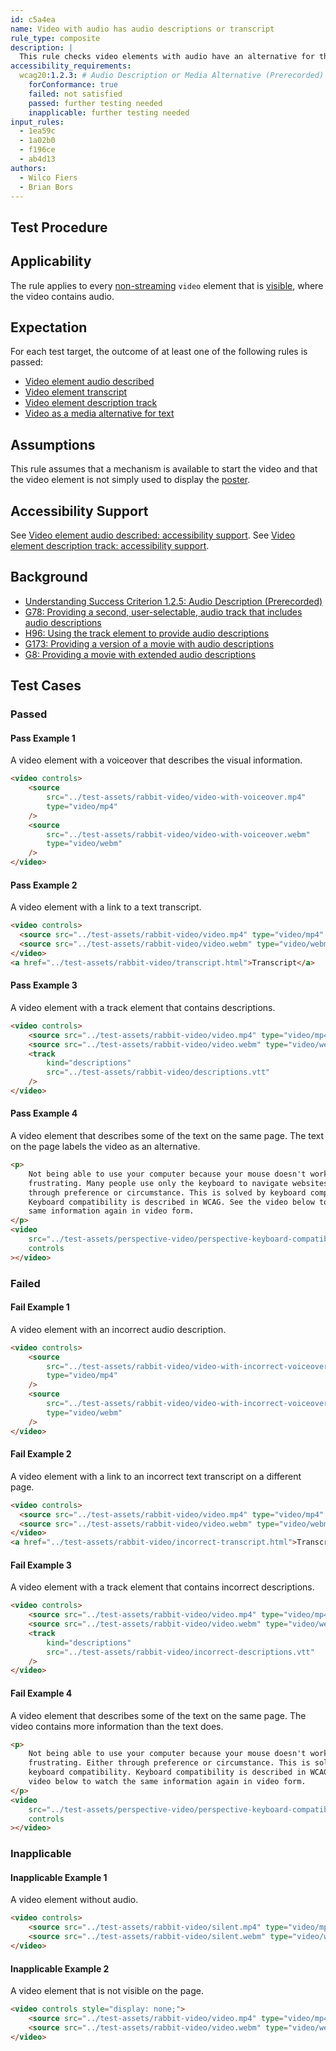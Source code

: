 ```yaml
---
id: c5a4ea
name: Video with audio has audio descriptions or transcript
rule_type: composite
description: |
  This rule checks video elements with audio have an alternative for the video content as audio or as text.
accessibility_requirements:
  wcag20:1.2.3: # Audio Description or Media Alternative (Prerecorded) (A)
    forConformance: true
    failed: not satisfied
    passed: further testing needed
    inapplicable: further testing needed
input_rules:
  - 1ea59c
  - 1a02b0
  - f196ce
  - ab4d13
authors:
  - Wilco Fiers
  - Brian Bors
---
```


## Test Procedure

## Applicability

The rule applies to every [non-streaming](#non-streaming) `video` element that is [visible](#visible), where the video contains audio.

## Expectation

For each test target, the outcome of at least one of the following rules is passed:

- [Video element audio described](https://act-rules.github.io/rules/1ea59c)
- [Video element transcript](https://act-rules.github.io/rules/1a02b0)
- [Video element description track](https://act-rules.github.io/rules/f196ce)
- [Video as a media alternative for text](https://act-rules.github.io/rules/ab4d13)

## Assumptions

This rule assumes that a mechanism is available to start the video and that the video element is not simply used to display the [poster](https://www.w3.org/TR/html5/semantics-embedded-content.html#element-attrdef-video-poster).

## Accessibility Support

See [Video element audio described: accessibility support](https://act-rules.github.io/rules/1ea59c#accessibility-support).
See [Video element description track: accessibility support](https://act-rules.github.io/rules/f196ce#accessibility-support).

## Background

- [Understanding Success Criterion 1.2.5: Audio Description (Prerecorded)
  ](https://www.w3.org/WAI/WCAG21/Understanding/audio-description-prerecorded.html)
- [G78: Providing a second, user-selectable, audio track that includes audio descriptions
  ](https://www.w3.org/TR/2016/NOTE-WCAG20-TECHS-20161007/G78)
- [H96: Using the track element to provide audio descriptions
  ](https://www.w3.org/WAI/GL/2016/WD-WCAG20-TECHS-20160105/H96)
- [G173: Providing a version of a movie with audio descriptions
  ](https://www.w3.org/TR/2016/NOTE-WCAG20-TECHS-20161007/G173)
- [G8: Providing a movie with extended audio descriptions
  ](https://www.w3.org/TR/2016/NOTE-WCAG20-TECHS-20161007/G8)

## Test Cases

### Passed

#### Pass Example 1

A video element with a voiceover that describes the visual information.

```html
<video controls>
	<source
		src="../test-assets/rabbit-video/video-with-voiceover.mp4"
		type="video/mp4"
	/>
	<source
		src="../test-assets/rabbit-video/video-with-voiceover.webm"
		type="video/webm"
	/>
</video>
```

#### Pass Example 2

A video element with a link to a text transcript.

```html
<video controls>
  <source src="../test-assets/rabbit-video/video.mp4" type="video/mp4" />
  <source src="../test-assets/rabbit-video/video.webm" type="video/webm"/>
</video>
<a href="../test-assets/rabbit-video/transcript.html">Transcript</a>
```

#### Pass Example 3

A video element with a track element that contains descriptions.

```html
<video controls>
	<source src="../test-assets/rabbit-video/video.mp4" type="video/mp4" />
	<source src="../test-assets/rabbit-video/video.webm" type="video/webm" />
	<track
		kind="descriptions"
		src="../test-assets/rabbit-video/descriptions.vtt"
	/>
</video>
```

#### Pass Example 4

A video element that describes some of the text on the same page. The text on the page labels the video as an alternative.

```html
<p>
	Not being able to use your computer because your mouse doesn't work, is
	frustrating. Many people use only the keyboard to navigate websites. Either
	through preference or circumstance. This is solved by keyboard compatibility.
	Keyboard compatibility is described in WCAG. See the video below to watch the
	same information again in video form.
</p>
<video
	src="../test-assets/perspective-video/perspective-keyboard-compatibility-video.mp4"
	controls
></video>
```

### Failed

#### Fail Example 1

A video element with an incorrect audio description.

```html
<video controls>
	<source
		src="../test-assets/rabbit-video/video-with-incorrect-voiceover.mp4"
		type="video/mp4"
	/>
	<source
		src="../test-assets/rabbit-video/video-with-incorrect-voiceover.webm"
		type="video/webm"
	/>
</video>
```

#### Fail Example 2

A video element with a link to an incorrect text transcript on a different page.

```html
<video controls>
  <source src="../test-assets/rabbit-video/video.mp4" type="video/mp4" />
  <source src="../test-assets/rabbit-video/video.webm" type="video/webm" />
</video>
<a href="../test-assets/rabbit-video/incorrect-transcript.html">Transcript</a>
```

#### Fail Example 3

A video element with a track element that contains incorrect descriptions.

```html
<video controls>
	<source src="../test-assets/rabbit-video/video.mp4" type="video/mp4" />
	<source src="../test-assets/rabbit-video/video.webm" type="video/webm" />
	<track
		kind="descriptions"
		src="../test-assets/rabbit-video/incorrect-descriptions.vtt"
	/>
</video>
```

#### Fail Example 4

A video element that describes some of the text on the same page. The video contains more information than the text does.

```html
<p>
	Not being able to use your computer because your mouse doesn't work, is
	frustrating. Either through preference or circumstance. This is solved by
	keyboard compatibility. Keyboard compatibility is described in WCAG. See the
	video below to watch the same information again in video form.
</p>
<video
	src="../test-assets/perspective-video/perspective-keyboard-compatibility-video.mp4"
	controls
></video>
```

### Inapplicable

#### Inapplicable Example 1

A video element without audio.

```html
<video controls>
	<source src="../test-assets/rabbit-video/silent.mp4" type="video/mp4" />
	<source src="../test-assets/rabbit-video/silent.webm" type="video/webm" />
</video>
```

#### Inapplicable Example 2

A video element that is not visible on the page.

```html
<video controls style="display: none;">
	<source src="../test-assets/rabbit-video/video.mp4" type="video/mp4" />
	<source src="../test-assets/rabbit-video/video.webm" type="video/webm" />
</video>
```
